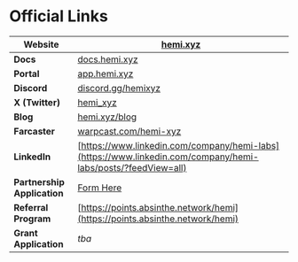 # Official Links

| **Website**                 | [hemi.xyz](https://hemi.xyz/)                                                                                     |
| --------------------------- | ----------------------------------------------------------------------------------------------------------------- |
| **Docs**                    | [docs.hemi.xyz](https://docs.hemi.xyz/)                                                                           |
| **Portal**                  | [app.hemi.xyz](https://app.hemi.xyz)                                                                              |
| **Discord**                 | [discord.gg/hemixyz](https://discord.gg/hemixyz)                                                                  |
| **X (Twitter)**             | [hemi\_xyz](https://x.com/hemi\_xyz/)                                                                       |
| **Blog**                    | [hemi.xyz/blog](https://hemi.xyz/blog)                                                                            |
| **Farcaster**               | [warpcast.com/hemi-xyz](https://warpcast.com/hemi-xyz)                                                            |
| **LinkedIn**                | [https://www.linkedin.com/company/hemi-labs](https://www.linkedin.com/company/hemi-labs/posts/?feedView=all)      |
| **Partnership Application** | [Form Here](https://docs.google.com/forms/d/e/1FAIpQLSc5WXLwVr2BJSXp-78e-zvDoXGHDGtCx0Q\_Kgu1ssCAa35kmg/viewform) |
| **Referral Program**        | [https://points.absinthe.network/hemi](https://points.absinthe.network/hemi)                                      |
| **Grant** **Application**   | _tba_                                                                                                             |
